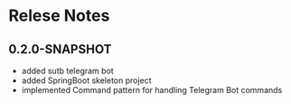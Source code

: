 # Relese Notes

## 0.2.0-SNAPSHOT

* added sutb telegram bot
* added SpringBoot skeleton project
* implemented Command pattern for handling Telegram Bot commands